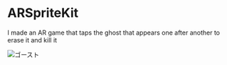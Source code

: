 # ARSpriteKit

I made an AR game that taps the ghost that appears one after another to erase it and kill it

![ゴースト](http://imgur.com/a/3biHl)
